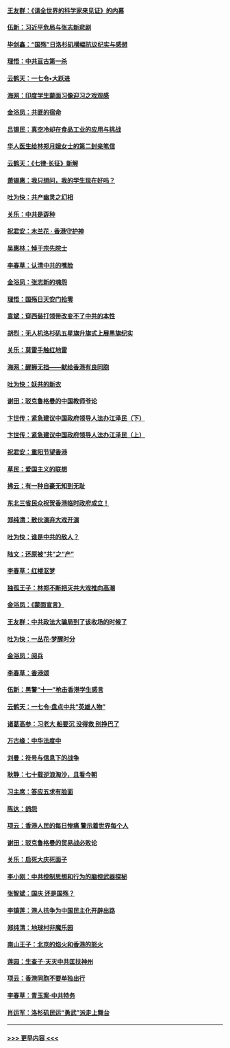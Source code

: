 #### [王友群：《请全世界的科学家来见证》的内幕](../pages/nsc993/n11594091.md?t=10171244) 
#### [伍新：习近平危局与张志新悲剧](../pages/nsc993/n11594089.md?t=10171244) 
#### [毕剑鑫：“国殇”日洛杉矶横幅抗议纪实与感想](../pages/nsc993/n11591301.md?t=10171244) 
#### [理悟：中共亘古第一杀](../pages/nsc993/n11590734.md?t=10171244) 
#### [云鹤天：一七令•大跃进](../pages/nsc993/n11590699.md?t=10171244) 
#### [海网：印度学生蒙面习像迎习之戏观感](../pages/nsc993/n11590675.md?t=10171244) 
#### [金浴凤：共匪的宿命](../pages/nsc993/n11586383.md?t=10171244) 
#### [吕锡民：真空冷却在食品工业的应用与挑战](../pages/nsc993/n11585819.md?t=10171244) 
#### [华人医生给林郑月娥女士的第二封亲笔信](../pages/nsc993/n11585124.md?t=10171244) 
#### [云鹤天：《七律·长征》新解](../pages/nsc993/n11584578.md?t=10171244) 
#### [萧锡惠：我只想问，我的学生现在好吗？](../pages/nsc993/n11583828.md?t=10171244) 
#### [吐为快：共产幽灵之幻相](../pages/nsc993/n11583224.md?t=10171244) 
#### [关乐：中共是孬种](../pages/nsc993/n11582099.md?t=10171244) 
#### [祝君安：木兰花 · 香港守护神](../pages/nsc993/n11581782.md?t=10171244) 
#### [吴惠林：悼于宗先院士](../pages/nsc993/n11580283.md?t=10171244) 
#### [李春草：认清中共的嘴脸](../pages/nsc993/n11579954.md?t=10171244) 
#### [金浴凤：张志新的魂怨](../pages/nsc993/n11579913.md?t=10171244) 
#### [理悟：国殇日天安门拾零](../pages/nsc993/n11579843.md?t=10171244) 
#### [袁斌：穿西装打领带改变不了中共的本性](../pages/nsc993/n11579814.md?t=10171244) 
#### [胡烈：无人机洛杉矶五星旗升旗式上展黑旗纪实](../pages/nsc993/n11579322.md?t=10171244) 
#### [关乐：莫雷手触红地雷](../pages/nsc993/n11577862.md?t=10171244) 
#### [海网：醒狮无挡——献给香港有良同胞](../pages/nsc993/n11577835.md?t=10171244) 
#### [吐为快：妖共的新衣](../pages/nsc993/n11577575.md?t=10171244) 
#### [谢田：驳克鲁格曼的中国教师爷论](../pages/nsc993/n11575034.md?t=10171244) 
#### [卞世传：紧急建议中国政府领导人法办江泽民（下）](../pages/nsc993/n11573390.md?t=10171244) 
#### [卞世传：紧急建议中国政府领导人法办江泽民（上）](../pages/nsc993/n11573208.md?t=10171244) 
#### [祝君安：重阳节望香港](../pages/nsc993/n11573190.md?t=10171244) 
#### [草民：爱国主义的联想](../pages/nsc993/n11572333.md?t=10171244) 
#### [拂云：有一种自豪无知到无耻](../pages/nsc993/n11572006.md?t=10171244) 
#### [东北三省民众祝贺香港临时政府成立！](../pages/nsc993/n11571215.md?t=10171244) 
#### [郑纯清：散伙演弃大戏开演](../pages/nsc993/n11570826.md?t=10171244) 
#### [吐为快：谁是中共的敌人？](../pages/nsc993/n11570817.md?t=10171244) 
#### [陆文：还原被“共”之“产”](../pages/nsc993/n11570798.md?t=10171244) 
#### [李春草：红楼沤梦](../pages/nsc993/n11569673.md?t=10171244) 
#### [独孤王子：林郑不断把灭共大戏推向高潮](../pages/nsc993/n11569381.md?t=10171244) 
#### [金浴凤：《蒙面宣言》](../pages/nsc993/n11569368.md?t=10171244) 
#### [王友群：中共政法大骗局到了该收场的时候了](../pages/nsc993/n11568940.md?t=10171244) 
#### [吐为快：一丛花‧梦醒时分](../pages/nsc993/n11567491.md?t=10171244) 
#### [金浴凤：阅兵](../pages/nsc993/n11567454.md?t=10171244) 
#### [李春草：香港颂](../pages/nsc993/n11567444.md?t=10171244) 
#### [伍新：黑警“十一”枪击香港学生感言](../pages/nsc993/n11567426.md?t=10171244) 
#### [云鹤天：一七令‧盘点中共“英雄人物”](../pages/nsc993/n11567091.md?t=10171244) 
#### [诸葛高参：习老大 船要沉 没得救 别挣巴了](../pages/nsc993/n11566976.md?t=10171244) 
#### [万古缘：中华法度中](../pages/nsc993/n11566726.md?t=10171244) 
#### [刘曼：符号与信息下的战争](../pages/nsc993/n11564655.md?t=10171244) 
#### [耿静：七十载逆浪淘沙，且看今朝](../pages/nsc993/n11564520.md?t=10171244) 
#### [习主席：答应五求有脸面](../pages/nsc993/n11563953.md?t=10171244) 
#### [陈达：鸽怨](../pages/nsc993/n11561879.md?t=10171244) 
#### [项云：香港人民的每日惨痛  警示着世界每个人](../pages/nsc993/n11559273.md?t=10171244) 
#### [谢田：驳克鲁格曼的贸易战必败论](../pages/nsc993/n11555840.md?t=10171244) 
#### [关乐：启死大庆死面子](../pages/nsc993/n11556823.md?t=10171244) 
#### [李小刚：中共控制思想和行为的脑控武器探秘](../pages/nsc993/n11556776.md?t=10171244) 
#### [张智斌：国庆  还是国殇？](../pages/nsc993/n11556617.md?t=10171244) 
#### [李镇莲：港人抗争为中国民主化开辟出路](../pages/nsc993/n11556570.md?t=10171244) 
#### [郑纯清：地球村非魔乐园](../pages/nsc993/n11555415.md?t=10171244) 
#### [南山王子：北京的焰火和香港的怒火](../pages/nsc993/n11555318.md?t=10171244) 
#### [莲园：生查子·天灭中共匡扶神州](../pages/nsc993/n11555302.md?t=10171244) 
#### [项云：香港同胞不要单独出行](../pages/nsc993/n11555276.md?t=10171244) 
#### [李春草：青玉案‧中共特务](../pages/nsc993/n11552356.md?t=10171244) 
#### [肖运军：洛杉矶民运“勇武”派走上舞台](../pages/nsc993/n11551595.md?t=10171244) 

----
#### [ >>> 更早内容 <<< ](../indexes/nsc993-earlier.md)
